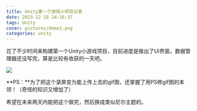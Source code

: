 ```yaml
---
title: Unity第一个游戏小项目记录
date: 2023-12-18 14:16:37
tags: Unity
cover: pictures/demo1.png
categories: unity
---
```


花了不少时间来构建第一个Unity小游戏项目，目前进度是做出了UI界面，数据管理器还没写完，算是比较有收获的一天吧。

![](Unity第一个游戏小项目记录/PlaneFight.gif "")

**PS：**为了把这个录屏变为能上传上去的gif图，还掌握了用PS修gif图的本领！（奇怪的知识又增加了）

希望在未来两天内能把这个做完，然后换成类似尼尔主题的。
